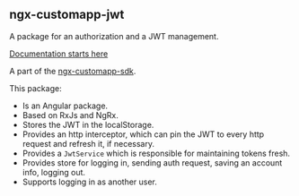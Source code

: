 ## ngx-customapp-jwt

A package for an authorization and a JWT management.

[Documentation starts here](https://custom-app.github.io/ngx-customapp-sdk/interfaces/angular_packages_projects_ngx_customapp_jwt_src_public_api.JwtConfig.html)

A part of the [ngx-customapp-sdk](https://custom-app.github.io/ngx-customapp-sdk/).

This package:

- Is an Angular package.
- Based on RxJs and NgRx.
- Stores the JWT in the localStorage.
- Provides an http interceptor, which can pin the JWT to every http request and refresh it, if necessary.
- Provides a `JwtService` which is responsible for maintaining tokens fresh.
- Provides store for logging in, sending auth request, saving an account info, logging out.
- Supports logging in as another user.
